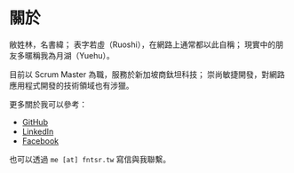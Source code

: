 # 關於
敝姓林，名書緯；
表字若虛（Ruoshi），在網路上通常都以此自稱；
現實中的朋友多暱稱我為月湖（Yuehu）。

目前以 Scrum Master 為職，服務於新加坡商鈦坦科技；
崇尚敏捷開發，對網路應用程式開發的技術領域也有涉獵。

更多關於我可以參考：
- [GitHub](https://github.com/fntsrlike)
- [LinkedIn](https://www.linkedin.com/in/fntsrlike/)
- [Facebook](https://www.facebook.com/fntsr)

也可以透過 `me [at] fntsr.tw` 寫信與我聯繫。

